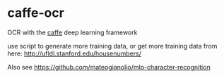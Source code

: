 caffe-ocr
=========

OCR with the [caffe](https://github.com/BVLC/caffe/) deep learning framework

use script to generate more training data, or
get more training data from here:
http://ufldl.stanford.edu/housenumbers/

Also see https://github.com/mateogianolio/mlp-character-recognition
